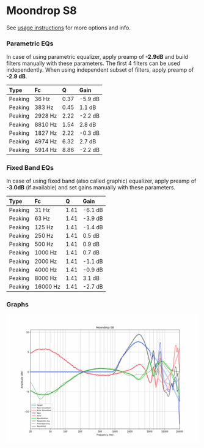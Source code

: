 # Moondrop S8
See [usage instructions](https://github.com/jaakkopasanen/AutoEq#usage) for more options and info.

### Parametric EQs
In case of using parametric equalizer, apply preamp of **-2.9dB** and build filters manually
with these parameters. The first 4 filters can be used independently.
When using independent subset of filters, apply preamp of **-2.9 dB**.

| Type    | Fc      |    Q | Gain    |
|:--------|:--------|:-----|:--------|
| Peaking | 36 Hz   | 0.37 | -5.9 dB |
| Peaking | 383 Hz  | 0.45 | 1.1 dB  |
| Peaking | 2928 Hz | 2.22 | -2.2 dB |
| Peaking | 8810 Hz | 1.54 | 2.8 dB  |
| Peaking | 1827 Hz | 2.22 | -0.3 dB |
| Peaking | 4974 Hz | 6.32 | 2.7 dB  |
| Peaking | 5914 Hz | 8.86 | -2.2 dB |

### Fixed Band EQs
In case of using fixed band (also called graphic) equalizer, apply preamp of **-3.0dB**
(if available) and set gains manually with these parameters.

| Type    | Fc       |    Q | Gain    |
|:--------|:---------|:-----|:--------|
| Peaking | 31 Hz    | 1.41 | -6.1 dB |
| Peaking | 63 Hz    | 1.41 | -3.9 dB |
| Peaking | 125 Hz   | 1.41 | -1.4 dB |
| Peaking | 250 Hz   | 1.41 | 0.5 dB  |
| Peaking | 500 Hz   | 1.41 | 0.9 dB  |
| Peaking | 1000 Hz  | 1.41 | 0.7 dB  |
| Peaking | 2000 Hz  | 1.41 | -1.1 dB |
| Peaking | 4000 Hz  | 1.41 | -0.9 dB |
| Peaking | 8000 Hz  | 1.41 | 3.1 dB  |
| Peaking | 16000 Hz | 1.41 | -2.7 dB |

### Graphs
![](./Moondrop%20S8.png)